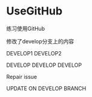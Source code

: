 # UseGitHub
练习使用GitHub

修改了develop分支上的内容


DEVELOP1 DEVELOP2

DEVELOP DEVELOP DEVELOP

Repair issue

UPDATE ON DEVELOP BRANCH

